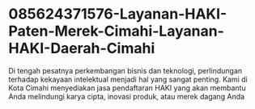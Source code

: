 # 085624371576-Layanan-HAKI-Paten-Merek-Cimahi-Layanan-HAKI-Daerah-Cimahi
Di tengah pesatnya perkembangan bisnis dan teknologi, perlindungan terhadap kekayaan intelektual menjadi hal yang sangat penting. Kami di Kota Cimahi menyediakan jasa pendaftaran HAKI yang akan membantu Anda melindungi karya cipta, inovasi produk, atau merek dagang Anda
